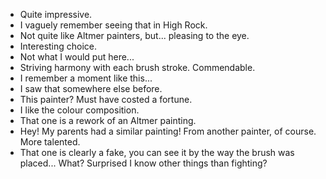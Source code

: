- Quite impressive. 
- I vaguely remember seeing that in High Rock.
- Not quite like Altmer painters, but... pleasing to the eye.
- Interesting choice.
- Not what I would put here...
- Striving harmony with each brush stroke. Commendable.
- I remember a moment like this...
- I saw that somewhere else before.
- This painter? Must have costed a fortune.
- I like the colour composition.
- That one is a rework of an Altmer painting.
- Hey! My parents had a similar painting! From another painter, of course. More talented.
- That one is clearly a fake, you can see it by the way the brush was placed... What? Surprised I know other things than fighting?
